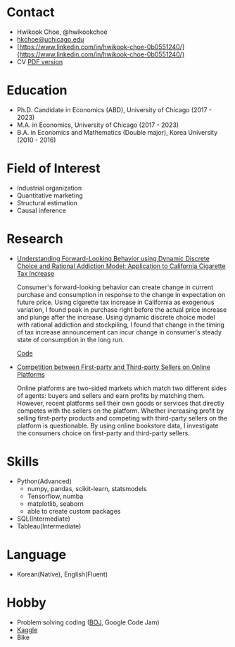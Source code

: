 # Contact
- Hwikook Choe, @hwikookchoe
- hkchoe@uchicago.edu
- [https://www.linkedin.com/in/hwikook-choe-0b0551240/](https://www.linkedin.com/in/hwikook-choe-0b0551240/)
- CV [PDF version](https://github.com/hwikookchoe/hwikookchoe/blob/main/CV_Hwikook_Choe.pdf)

# Education
- Ph.D. Candidate in Economics (ABD), University of Chicago (2017 - 2023)
- M.A. in Economics, University of Chicago (2017 - 2023)
- B.A. in Economics and Mathematics (Double major), Korea University (2010 - 2016)

# Field of Interest
- Industrial organization
- Quantitative marketing
- Structural estimation
- Causal inference

# Research
- [Understanding Forward-Looking Behavior using Dynamic Discrete Choice and Rational Addiction Model: Application to California Cigarette Tax Increase](https://github.com/hwikookchoe/hwikookchoe/blob/main/Hwikook%20Choe_JMP.pdf)

    Consumer's forward-looking behavior can create change in current purchase and consumption in response to the change in expectation on future price. Using cigarette tax increase in California as exogenous variation, I found peak in purchase right before the actual price increase and plunge after the increase. Using dynamic discrete choice model with rational addiction and stockpiling, I found that change in the timing of tax increase announcement can incur change in consumer's steady state of consumption in the long run.
    
    [Code](https://colab.research.google.com/drive/1BdS2_lvkiXCu4WoXpE-Sh_JTk2ndtdOn?usp=sharing)


- [Competition between First-party and Third-party Sellers on Online Platforms](https://github.com/hwikookchoe/hwikookchoe/blob/main/Project_DD.pdf)

    Online platforms are two-sided markets which match two different sides of agents: buyers and sellers and earn profits by matching them. However, recent platforms sell their own goods or services that directly competes with the sellers on the platform. Whether increasing profit by selling first-party products and competing with third-party sellers on the platform is questionable. By using online bookstore data, I investigate the consumers choice on first-party and third-party sellers.

# Skills
- Python(Advanced)
    - numpy, pandas, scikit-learn, statsmodels
    - Tensorflow, numba
    - matplotlib, seaborn
    - able to create custom packages
- SQL(Intermediate)
- Tableau(Intermediate)

# Language
- Korean(Native), English(Fluent)

# Hobby
- Problem solving coding ([BOJ](https://solved.ac/profile/naracar12), Google Code Jam)
- [Kaggle](https://www.kaggle.com/hwikookchoe)
- Bike

<!---
hwikookchoe/hwikookchoe is a ✨ special ✨ repository because its `README.md` (this file) appears on your GitHub profile.
You can click the Preview link to take a look at your changes.
--->

